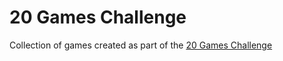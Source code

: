 # 20 Games Challenge
Collection of games created as part of the [20 Games Challenge](https://20_games_challenge.gitlab.io/)
